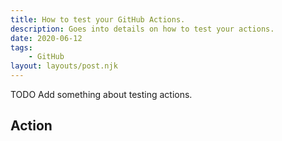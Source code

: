 ```yaml
---
title: How to test your GitHub Actions.
description: Goes into details on how to test your actions.
date: 2020-06-12
tags:
	- GitHub
layout: layouts/post.njk
---
```

TODO Add something about testing actions.

## Action


